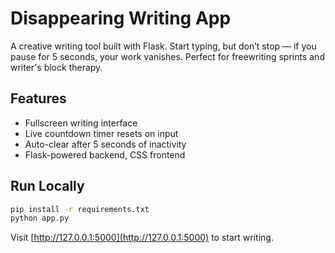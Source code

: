 # Disappearing Writing App

A creative writing tool built with Flask. Start typing, but don’t stop — if you pause for 5 seconds, your work vanishes. Perfect for freewriting sprints and writer's block therapy.

## Features
- Fullscreen writing interface
- Live countdown timer resets on input
- Auto-clear after 5 seconds of inactivity
- Flask-powered backend, CSS frontend

## Run Locally

```bash
pip install -r requirements.txt
python app.py
```

Visit [http://127.0.0.1:5000](http://127.0.0.1:5000) to start writing.
